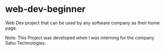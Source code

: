 # web-dev-beginner
Web Dev project that can be used by any software company as their home page.

Note: This Project was developed when I was interning for the company Sahu Technologies.
